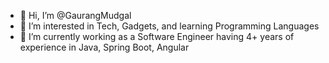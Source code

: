 - 👋 Hi, I’m @GaurangMudgal
- 👀 I’m interested in Tech, Gadgets, and learning Programming Languages
- 🌱 I’m currently working as a Software Engineer having 4+ years of experience in Java, Spring Boot, Angular

<!---
GaurangMudgal/GaurangMudgal is a ✨ special ✨ repository because its `README.md` (this file) appears on your GitHub profile.
You can click the Preview link to take a look at your changes.
--->
